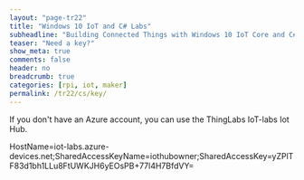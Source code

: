 ```yaml
---
layout: "page-tr22"
title: "Windows 10 IoT and C# Labs"
subheadline: "Building Connected Things with Windows 10 IoT Core and C#"
teaser: "Need a key?"
show_meta: true
comments: false
header: no
breadcrumb: true
categories: [rpi, iot, maker]
permalink: /tr22/cs/key/
---
```


If you don't have an Azure account, you can use the ThingLabs IoT-labs Iot Hub.

HostName=iot-labs.azure-devices.net;SharedAccessKeyName=iothubowner;SharedAccessKey=yZPlTF83d1bh1LLu8FtUWKJH6yEOsPB+77l4H7BfdVY=

